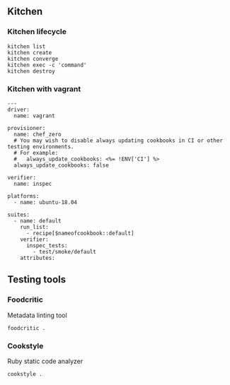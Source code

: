 ## Kitchen

### Kitchen lifecycle

```
kitchen list
kitchen create
kitchen converge
kitchen exec -c 'command'
kitchen destroy
```

### Kitchen with vagrant

```
---
driver:
  name: vagrant

provisioner:
  name: chef_zero
  # You may wish to disable always updating cookbooks in CI or other testing environments.
  # For example:
  #   always_update_cookbooks: <%= !ENV['CI'] %>
  always_update_cookbooks: false

verifier:
  name: inspec

platforms:
  - name: ubuntu-18.04

suites:
  - name: default
    run_list:
      - recipe[$nameofcookbook::default]
    verifier:
      inspec_tests:
        - test/smoke/default
    attributes:
```

## Testing tools

### Foodcritic

Metadata linting tool

```
foodcritic .
```

### Cookstyle

Ruby static code analyzer

```
cookstyle . 
```
